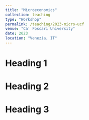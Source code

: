 ```yaml
---
title: "Microeconomics"
collection: teaching
type: "Workshop"
permalink: /teaching/2023-micro-ucf
venue: "Ca' Foscari University"
date: 2023
location: "Venezia, IT"
---
```


Heading 1
======

Heading 2
======

Heading 3
======
